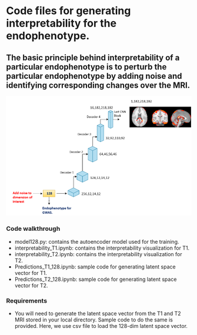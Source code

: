# Code files for generating interpretability for the endophenotype.

## The basic principle behind interpretability of a particular endophenotype is to perturb the particular endophenotype by adding noise and identifying corresponding changes over the MRI. 

![Interpreting the endophenotypes](../files/Interpretability.png)

### Code walkthrough

- model128.py: contains the autoencoder model used for the training.
- interpretability_T1.ipynb: contains the interpretability visualization for T1.
- interpretability_T2.ipynb: contains the interpretability visualization for T2.
- Predictions_T1_128.ipynb: sample code for generating latent space vector for T1.
- Predictions_T2_128.ipynb: sample code for generating latent space vector for T2.

### Requirements

- You will need to generate the latent space vector from the T1 and T2 MRI stored in your local directory. Sample code to do the same is provided. Here, we use csv file to load the 128-dim latent space vector. 
